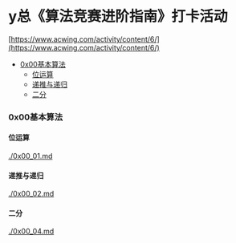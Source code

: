 # y总《算法竞赛进阶指南》打卡活动
[https://www.acwing.com/activity/content/6/](https://www.acwing.com/activity/content/6/)

<!-- @import "[TOC]" {cmd="toc" depthFrom=3 depthTo=6 orderedList=false} -->
<!-- code_chunk_output -->

- [0x00基本算法](#0x00基本算法)
  - [位运算](#位运算)
  - [递推与递归](#递推与递归)
  - [二分](#二分)

<!-- /code_chunk_output -->


### 0x00基本算法

#### 位运算
[./0x00_01.md](./0x00_01.md)

#### 递推与递归
[./0x00_02.md](./0x00_02.md)

#### 二分
[./0x00_04.md](./0x00_04.md)
